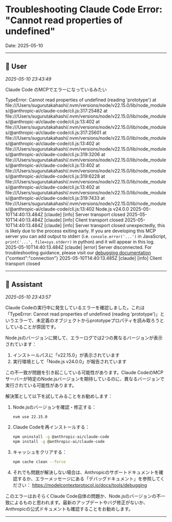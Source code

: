 # Troubleshooting Claude Code Error: "Cannot read properties of undefined"

Date: 2025-05-10

---

## 👤 User
*2025-05-10 23:43:49*

Claude Code のMCPでエラーになっているみたい


TypeError: Cannot read properties of undefined (reading 'prototype')
    at file:///Users/sugurutakahashi/.nvm/versions/node/v22.15.0/lib/node_modules/@anthropic-ai/claude-code/cli.js:317:25482
    at file:///Users/sugurutakahashi/.nvm/versions/node/v22.15.0/lib/node_modules/@anthropic-ai/claude-code/cli.js:13:402
    at file:///Users/sugurutakahashi/.nvm/versions/node/v22.15.0/lib/node_modules/@anthropic-ai/claude-code/cli.js:317:25601
    at file:///Users/sugurutakahashi/.nvm/versions/node/v22.15.0/lib/node_modules/@anthropic-ai/claude-code/cli.js:13:402
    at file:///Users/sugurutakahashi/.nvm/versions/node/v22.15.0/lib/node_modules/@anthropic-ai/claude-code/cli.js:319:3206
    at file:///Users/sugurutakahashi/.nvm/versions/node/v22.15.0/lib/node_modules/@anthropic-ai/claude-code/cli.js:13:402
    at file:///Users/sugurutakahashi/.nvm/versions/node/v22.15.0/lib/node_modules/@anthropic-ai/claude-code/cli.js:319:6228
    at file:///Users/sugurutakahashi/.nvm/versions/node/v22.15.0/lib/node_modules/@anthropic-ai/claude-code/cli.js:13:402
    at file:///Users/sugurutakahashi/.nvm/versions/node/v22.15.0/lib/node_modules/@anthropic-ai/claude-code/cli.js:319:7433
    at file:///Users/sugurutakahashi/.nvm/versions/node/v22.15.0/lib/node_modules/@anthropic-ai/claude-code/cli.js:13:402
Node.js v24.0.0
2025-05-10T14:40:13.484Z [claude] [info] Server transport closed
2025-05-10T14:40:13.484Z [claude] [info] Client transport closed
2025-05-10T14:40:13.484Z [claude] [info] Server transport closed unexpectedly, this is likely due to the process exiting early. If you are developing this MCP server you can add output to stderr (i.e. `console.error('...')` in JavaScript, `print('...', file=sys.stderr)` in python) and it will appear in this log.
2025-05-10T14:40:13.484Z [claude] [error] Server disconnected. For troubleshooting guidance, please visit our [debugging documentation](https://modelcontextprotocol.io/docs/tools/debugging) {"context":"connection"}
2025-05-10T14:40:13.485Z [claude] [info] Client transport closed

---

## 🤖 Assistant
*2025-05-10 23:43:57*

Claude Codeの実行中に発生しているエラーを確認しました。これは「TypeError: Cannot read properties of undefined (reading 'prototype')」というエラーで、未定義のオブジェクトからprototypeプロパティを読み取ろうとしていることが原因です。

Node.jsのバージョンに関して、エラーログでは2つの異なるバージョンが表示されています：
1. インストールパスに「v22.15.0」が表示されています
2. 実行環境として「Node.js v24.0.0」が報告されています

この不一致が問題を引き起こしている可能性があります。Claude CodeのMCPサーバーが特定のNode.jsバージョンを期待しているのに、異なるバージョンで実行されている可能性があります。

解決策として以下を試してみることをお勧めします：

1. Node.jsのバージョンを確認・修正する：
   ```bash
   nvm use 22.15.0
   ```

2. Claude Codeを再インストールする：
   ```bash
   npm uninstall -g @anthropic-ai/claude-code
   npm install -g @anthropic-ai/claude-code
   ```

3. キャッシュをクリアする：
   ```bash
   npm cache clean --force
   ```

4. それでも問題が解決しない場合は、Anthropicのサポートドキュメントを確認するか、エラーメッセージにある「デバッグドキュメント」を参照してください：
   https://modelcontextprotocol.io/docs/tools/debugging

このエラーはおそらくClaude Code自体の問題か、Node.jsのバージョンの不一致によるものと思われます。最新のアップデートやバグ修正がないか、Anthropicの公式ドキュメントも確認することをお勧めします。

---
